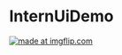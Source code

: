 # InternUiDemo

<a href="https://imgflip.com/gif/2qk611"><img src="https://i.imgflip.com/2qk611.gif" title="made at imgflip.com"/></a>
